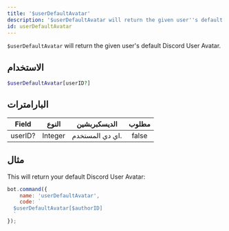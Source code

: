```yaml
---
title: '$userDefaultAvatar'
description: '$userDefaultAvatar will return the given user''s default Discord User Avatar.'
id: userDefaultAvatar
---
```


`$userDefaultAvatar` will return the given user's default Discord User Avatar.

## الاستخدام

```php
$userDefaultAvatar[userID?]
```

## البارامترات

| Field   | النوع   | الديسكبربشين    | مطلوب |
| ------- | ------- | --------------- |:-----:|
| userID? | Integer | اي دي المستخدم. | false |

## مثال

This will return your default Discord User Avatar:

```javascript
bot.command({
    name: 'userDefaultAvatar',
    code: `
  $userDefaultAvatar[$authorID]
  `
});
```
